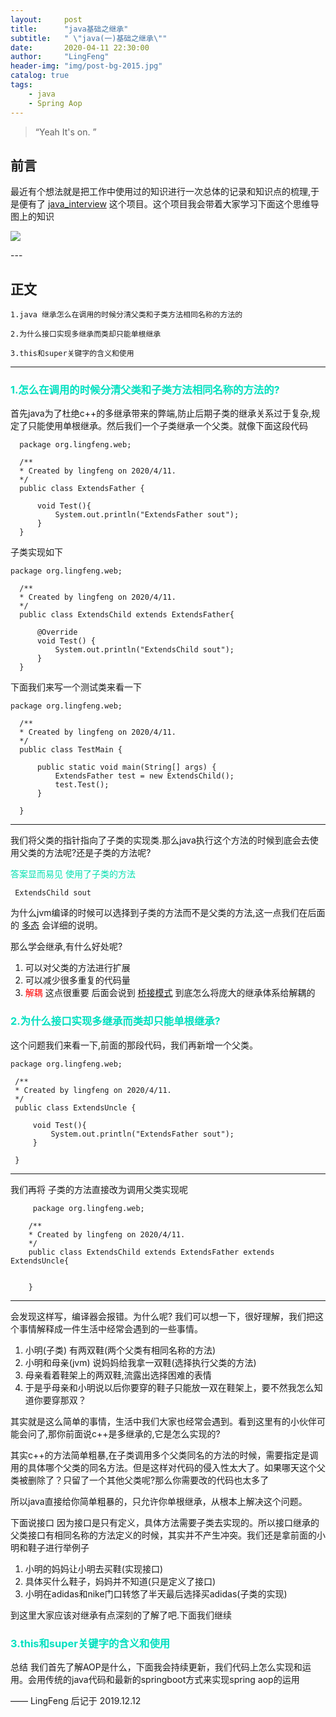 ```yaml
---
layout:     post
title:      "java基础之继承"
subtitle:   " \"java(一)基础之继承\""
date:       2020-04-11 22:30:00
author:     "LingFeng"
header-img: "img/post-bg-2015.jpg"
catalog: true
tags:
    - java
    - Spring Aop
---
```


> “Yeah It's on. ”


## 前言

最近有个想法就是把工作中使用过的知识进行一次总体的记录和知识点的梳理,于是便有了 [java_interview](https://github.com/hankrose/java-interview) 这个项目。这个项目我会带着大家学习下面这个思维导图上的知识

<img src="img/java-interview.png">
 
<p id = "build"></p>
---

## 正文
 
    1.java 继承怎么在调用的时候分清父类和子类方法相同名称的方法的
	
	2.为什么接口实现多继承而类却只能单根继承

    3.this和super关键字的含义和使用
	
---
  <h3><font color="Process Cyan">1.怎么在调用的时候分清父类和子类方法相同名称的方法的?</font></h3>	
  
  首先java为了杜绝c++的多继承带来的弊端,防止后期子类的继承关系过于复杂,规定了只能使用单根继承。然后我们一个子类继承一个父类。就像下面这段代码

  ```
    package org.lingfeng.web;

    /**
    * Created by lingfeng on 2020/4/11.
    */
    public class ExtendsFather {

        void Test(){
            System.out.println("ExtendsFather sout");
        }
    }

  ```

  子类实现如下
  
  ```
  package org.lingfeng.web;

    /**
    * Created by lingfeng on 2020/4/11.
    */
    public class ExtendsChild extends ExtendsFather{

        @Override
        void Test() {
            System.out.println("ExtendsChild sout");
        }
    }
  ```

  下面我们来写一个测试类来看一下

  ```
  package org.lingfeng.web;

    /**
    * Created by lingfeng on 2020/4/11.
    */
    public class TestMain {

        public static void main(String[] args) {
            ExtendsFather test = new ExtendsChild();
            test.Test();
        }

    }
  ```  
  -----
  我们将父类的指针指向了子类的实现类.那么java执行这个方法的时候到底会去使用父类的方法呢?还是子类的方法呢?

  <font color="Process Blue">答案显而易见 使用了子类的方法</font>  

  ```
   ExtendsChild sout
  ```
   为什么jvm编译的时候可以选择到子类的方法而不是父类的方法,这一点我们在后面的 [多态]() 会详细的说明。
  
   那么学会继承,有什么好处呢?
   1. 可以对父类的方法进行扩展
   2. 可以减少很多重复的代码量
   3. <font color="red">解耦</font> 这点很重要 后面会说到 [桥接模式]() 到底怎么将庞大的继承体系给解耦的  

   <h3><font color="Process Cyan">2.为什么接口实现多继承而类却只能单根继承?</font></h3>

   这个问题我们来看一下,前面的那段代码，我们再新增一个父类。

   ```
   package org.lingfeng.web;

    /**
    * Created by lingfeng on 2020/4/11.
    */
    public class ExtendsUncle {

        void Test(){
            System.out.println("ExtendsFather sout");
        }
    
    }
   ```
----
   我们再将 子类的方法直接改为调用父类实现呢  

```
     package org.lingfeng.web;

    /**
    * Created by lingfeng on 2020/4/11.
    */
    public class ExtendsChild extends ExtendsFather extends ExtendsUncle{

      
    }
```
----
会发现这样写，编译器会报错。为什么呢? 我们可以想一下，很好理解，我们把这个事情解释成一件生活中经常会遇到的一些事情。
1. 小明(子类) 有两双鞋(两个父类有相同名称的方法)
2. 小明和母亲(jvm) 说妈妈给我拿一双鞋(选择执行父类的方法)
3. 母亲看着鞋架上的两双鞋,流露出选择困难的表情
4. 于是乎母亲和小明说以后你要穿的鞋子只能放一双在鞋架上，要不然我怎么知道你要穿那双？

其实就是这么简单的事情，生活中我们大家也经常会遇到。看到这里有的小伙伴可能会问了,那你前面说c++是多继承的,它是怎么实现的?  

其实c++的方法简单粗暴,在子类调用多个父类同名的方法的时候，需要指定是调用的具体哪个父类的同名方法。但是这样对代码的侵入性太大了。如果哪天这个父类被删除了？只留了一个其他父类呢?那么你需要改的代码也太多了

所以java直接给你简单粗暴的，只允许你单根继承，从根本上解决这个问题。

下面说接口
  因为接口是只有定义，具体方法需要子类去实现的。所以接口继承的父类接口有相同名称的方法定义的时候，其实并不产生冲突。我们还是拿前面的小明和鞋子进行举例子
  1. 小明的妈妈让小明去买鞋(实现接口)
  2. 具体买什么鞋子，妈妈并不知道(只是定义了接口)
  3. 小明在adidas和nike门口转悠了半天最后选择买adidas(子类的实现)

  到这里大家应该对继承有点深刻的了解了吧.下面我们继续

 <h3><font color="Process Cyan">3.this和super关键字的含义和使用</font></h3>


总结
    我们首先了解AOP是什么，下面我会持续更新，我们代码上怎么实现和运用。会用传统的java代码和最新的springboot方式来实现spring aop的运用

—— LingFeng 后记于 2019.12.12